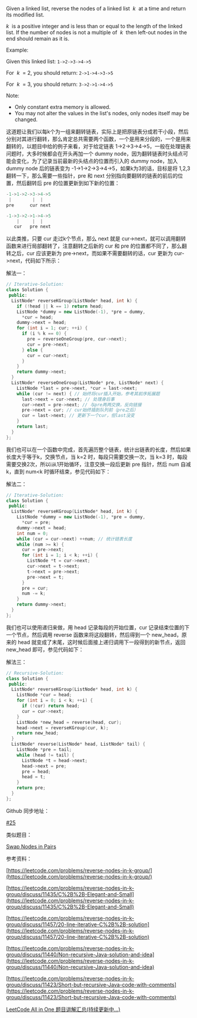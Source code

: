 Given a linked list, reverse the nodes of a linked list  _k_  at a time and return its modified list.

_k_  is a positive integer and is less than or equal to the length of the linked list. If the number of nodes is not a multiple of  _k_  then left-out nodes in the end should remain as it is.

Example:

Given this linked list: `1->2->3->4->5`

For  _k_  = 2, you should return: `2->1->4->3->5`

For  _k_  = 3, you should return: `3->2->1->4->5`

Note:

- Only constant extra memory is allowed.
- You may not alter the values in the list's nodes, only nodes itself may be changed.

这道题让我们以每k个为一组来翻转链表，实际上是把原链表分成若干小段，然后分别对其进行翻转，那么肯定总共需要两个函数，一个是用来分段的，一个是用来翻转的，以题目中给的例子来看，对于给定链表 1->2->3->4->5，一般在处理链表问题时，大多时候都会在开头再加一个 dummy node，因为翻转链表时头结点可能会变化，为了记录当前最新的头结点的位置而引入的 dummy node，加入 dummy node 后的链表变为 -1->1->2->3->4->5，如果k为3的话，目标是将 1,2,3 翻转一下，那么需要一些指针，pre 和 next 分别指向要翻转的链表的前后的位置，然后翻转后 pre 的位置更新到如下新的位置：

```cpp
-1->1->2->3->4->5
 |        |  |
pre      cur next

-1->3->2->1->4->5
    |     |  |
   cur   pre next
```

以此类推，只要 cur 走过k个节点，那么 next 就是 cur->next，就可以调用翻转函数来进行局部翻转了，注意翻转之后新的 cur 和 pre 的位置都不同了，那么翻转之后，cur 应该更新为 pre->next，而如果不需要翻转的话，cur 更新为 cur->next，代码如下所示：

解法一：

```cpp
// Iterative-Solution:
class Solution {
 public:
  ListNode* reverseKGroup(ListNode* head, int k) {
    if (!head || k == 1) return head;
    ListNode *dummy = new ListNode(-1), *pre = dummy,
      *cur = head;
    dummy->next = head;
    for (int i = 1; cur; ++i) {
      if (i % k == 0) {
        pre = reverseOneGroup(pre, cur->next);
        cur = pre->next;
      } else {
        cur = cur->next;
      }
    }
    return dummy->next;
  }
  ListNode* reverseOneGroup(ListNode* pre, ListNode* next) {
    ListNode *last = pre->next, *cur = last->next;
    while (cur != next) { // 始终将cur插入开始，参考其前序拓展题
      last->next = cur->next; // 处理身后事
      cur->next = pre->next; // 与pre两两交换，反向链接
      pre->next = cur; // cur始终插到队列前（pre之后）
      cur = last->next; // 更新下一个cur，但last没变
    }
    return last;
  }
};
```

我们也可以在一个函数中完成，首先遍历整个链表，统计出链表的长度，然后如果长度大于等于k，交换节点，当 k=2 时，每段只需要交换一次，当 k=3 时，每段需要交换2次，所以i从1开始循环，注意交换一段后更新 pre 指针，然后 num 自减k，直到 num<k 时循环结束，参见代码如下：

解法二：

```cpp
// Iterative-Solution:
class Solution {
 public:
  ListNode* reverseKGroup(ListNode* head, int k) {
    ListNode *dummy = new ListNode(-1), *pre = dummy,
      *cur = pre;
    dummy->next = head;
    int num = 0;
    while (cur = cur->next) ++num; // 统计链表长度
    while (num >= k) {
      cur = pre->next;
      for (int i = 1; i < k; ++i) {
        ListNode *t = cur->next;
        cur->next = t->next;
        t->next = pre->next;
        pre->next = t;
      }
      pre = cur;
      num -= k;
    }
    return dummy->next;
  }
};
```

我们也可以使用递归来做，用 head 记录每段的开始位置，cur 记录结束位置的下一个节点，然后调用 reverse 函数来将这段翻转，然后得到一个 new_head，原来的 head 就变成了末尾，这时候后面接上递归调用下一段得到的新节点，返回 new_head 即可，参见代码如下：

解法三：

```cpp
// Recursive-Solution:
class Solution {
 public:
  ListNode* reverseKGroup(ListNode* head, int k) {
    ListNode *cur = head;
    for (int i = 0; i < k; ++i) {
      if (!cur) return head;
      cur = cur->next;
    }
    ListNode *new_head = reverse(head, cur);
    head->next = reverseKGroup(cur, k);
    return new_head;
  }
  ListNode* reverse(ListNode* head, ListNode* tail) {
    ListNode *pre = tail;
    while (head != tail) {
      ListNode *t = head->next;
      head->next = pre;
      pre = head;
      head = t;
    }
    return pre;
  }
};
```

Github 同步地址：

[#25](https://github.com/grandyang/leetcode/issues/25)

类似题目：

[Swap Nodes in Pairs](http://www.cnblogs.com/grandyang/p/4441680.html)

参考资料：

[https://leetcode.com/problems/reverse-nodes-in-k-group/](https://leetcode.com/problems/reverse-nodes-in-k-group/)

[https://leetcode.com/problems/reverse-nodes-in-k-group/discuss/11435/C%2B%2B-Elegant-and-Small](https://leetcode.com/problems/reverse-nodes-in-k-group/discuss/11435/C%2B%2B-Elegant-and-Small)

[https://leetcode.com/problems/reverse-nodes-in-k-group/discuss/11457/20-line-iterative-C%2B%2B-solution](https://leetcode.com/problems/reverse-nodes-in-k-group/discuss/11457/20-line-iterative-C%2B%2B-solution)

[https://leetcode.com/problems/reverse-nodes-in-k-group/discuss/11440/Non-recursive-Java-solution-and-idea](https://leetcode.com/problems/reverse-nodes-in-k-group/discuss/11440/Non-recursive-Java-solution-and-idea)

[https://leetcode.com/problems/reverse-nodes-in-k-group/discuss/11423/Short-but-recursive-Java-code-with-comments](https://leetcode.com/problems/reverse-nodes-in-k-group/discuss/11423/Short-but-recursive-Java-code-with-comments)

[LeetCode All in One 题目讲解汇总(持续更新中...)](http://www.cnblogs.com/grandyang/p/4606334.html)
